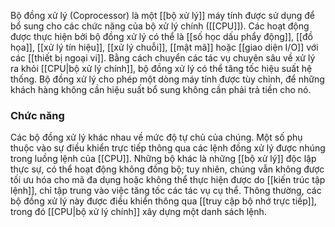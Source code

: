 Bộ đồng xử lý (Coprocessor) là một [[bộ xử lý]] máy tính được sử dụng để bổ sung cho các chức năng của bộ xử lý chính ([[CPU]]). Các hoạt động được thực hiện bởi bộ đồng xử lý có thể là [[số học dấu phẩy động]], [[đồ họa]], [[xử lý tín hiệu]], [[xử lý chuỗi]], [[mật mã]] hoặc [[giao diện I/O]] với các [[thiết bị ngoại vi]]. Bằng cách chuyển các tác vụ chuyên sâu về xử lý ra khỏi [[CPU|bộ xử lý chính]], bộ đồng xử lý có thể tăng tốc hiệu suất hệ thống. Bộ đồng xử lý cho phép một dòng máy tính được tùy chỉnh, để những khách hàng không cần hiệu suất bổ sung không cần phải trả tiền cho nó.

### Chức năng

Các bộ đồng xử lý khác nhau về mức độ tự chủ của chúng. Một số phụ thuộc vào sự điều khiển trực tiếp thông qua các lệnh đồng xử lý được nhúng trong luồng lệnh của [[CPU]]. Những bộ khác là những [[bộ xử lý]] độc lập thực sự, có thể hoạt động không đồng bộ; tuy nhiên, chúng vẫn không được tối ưu hóa cho mã đa dụng hoặc không thể thực hiện được do [[kiến trúc tập lệnh]], chỉ tập trung vào việc tăng tốc các tác vụ cụ thể. Thông thường, các bộ đồng xử lý này được điều khiển thông qua [[truy cập bộ nhớ trực tiếp]], trong đó [[CPU|bộ xử lý chính]] xây dựng một danh sách lệnh. 